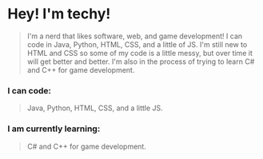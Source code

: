 # Hey! I'm techy!
> I'm a nerd that likes software, web, and game development! I can code in Java, Python, HTML, CSS, and a little of JS. I'm still new to HTML and CSS so some of my code is a little messy, but over time it will get better and better. I'm also in the process of trying to learn C# and C++ for game development.

### I can code:
> Java, Python, HTML, CSS, and a little JS.

### I am currently learning:
> C# and C++ for game development.
